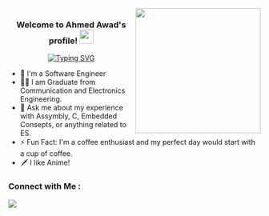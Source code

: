
<img width="250" align="right" src="https://c.tenor.com/_DOBjnGspYAAAAAM/code-coding.gif">

<h3 align="center">
  Welcome to Ahmed Awad's profile!
  <img src="https://media.giphy.com/media/hvRJCLFzcasrR4ia7z/giphy.gif" width="28">
</h3>

<!-- Typing SVG by DenverCoder1 - https://github.com/DenverCoder1/readme-typing-svg -->
<p align="center">
  <a href="https://git.io/typing-svg"><img src="https://readme-typing-svg.herokuapp.com?font=Fira+Code&pause=1000&width=435&lines=Embedded+Software+Engineer;Never+Stop+Learning" alt="Typing SVG" /></a>
</p> 

- 🏢 I'm a Software Engineer 
- 👨‍💻 I am Graduate from Communication and Electronics Engineering.
- 💬 Ask me about my experience with Assymbly, C, Embedded Consepts, or anything related to ES.
- ⚡ Fun Fact: I'm a coffee enthusiast and my perfect day would start with a cup of coffee.
-  🗡 I like Anime!



### Connect with Me :

<a href="https://www.linkedin.com/in/ahmedmohawad" target="_blank"><img src="https://img.shields.io/badge/-Hanem%20Naga-0077B5?style=for-the-badge&logo=Linkedin&logoColor=white"/></a>
